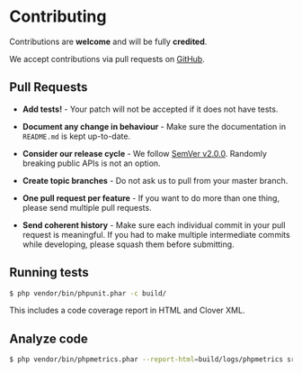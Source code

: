 # Contributing

Contributions are **welcome** and will be fully **credited**.

We accept contributions via pull requests on [GitHub](https://github.com/hollodotme/readis-base64img-prettifier).

## Pull Requests

- **Add tests!** - Your patch will not be accepted if it does not have tests.

- **Document any change in behaviour** - Make sure the documentation in `README.md` is kept up-to-date.

- **Consider our release cycle** - We follow [SemVer v2.0.0](http://semver.org/). Randomly breaking public APIs is not an option.

- **Create topic branches** - Do not ask us to pull from your master branch.

- **One pull request per feature** - If you want to do more than one thing, please send multiple pull requests.

- **Send coherent history** - Make sure each individual commit in your pull request is meaningful. If you had to make multiple intermediate commits while developing, please squash them before submitting.

## Running tests

```bash
$ php vendor/bin/phpunit.phar -c build/
```

This includes a code coverage report in HTML and Clover XML.

## Analyze code

```bash
$ php vendor/bin/phpmetrics.phar --report-html=build/logs/phpmetrics src/
```
